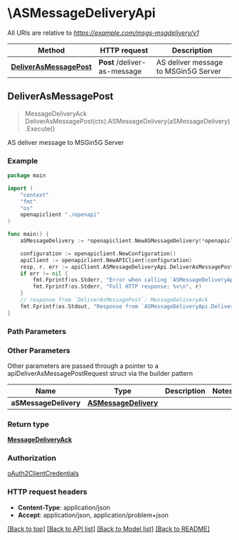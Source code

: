 # \ASMessageDeliveryApi

All URIs are relative to *https://example.com/msgs-msgdelivery/v1*

Method | HTTP request | Description
------------- | ------------- | -------------
[**DeliverAsMessagePost**](ASMessageDeliveryApi.md#DeliverAsMessagePost) | **Post** /deliver-as-message | AS deliver message to MSGin5G Server



## DeliverAsMessagePost

> MessageDeliveryAck DeliverAsMessagePost(ctx).ASMessageDelivery(aSMessageDelivery).Execute()

AS deliver message to MSGin5G Server

### Example

```go
package main

import (
    "context"
    "fmt"
    "os"
    openapiclient "./openapi"
)

func main() {
    aSMessageDelivery := *openapiclient.NewASMessageDelivery(*openapiclient.NewAddress(*openapiclient.NewAddressType(), "Addr_example"), *openapiclient.NewAddress(*openapiclient.NewAddressType(), "Addr_example"), "MsgId_example", false) // ASMessageDelivery | 

    configuration := openapiclient.NewConfiguration()
    apiClient := openapiclient.NewAPIClient(configuration)
    resp, r, err := apiClient.ASMessageDeliveryApi.DeliverAsMessagePost(context.Background()).ASMessageDelivery(aSMessageDelivery).Execute()
    if err != nil {
        fmt.Fprintf(os.Stderr, "Error when calling `ASMessageDeliveryApi.DeliverAsMessagePost``: %v\n", err)
        fmt.Fprintf(os.Stderr, "Full HTTP response: %v\n", r)
    }
    // response from `DeliverAsMessagePost`: MessageDeliveryAck
    fmt.Fprintf(os.Stdout, "Response from `ASMessageDeliveryApi.DeliverAsMessagePost`: %v\n", resp)
}
```

### Path Parameters



### Other Parameters

Other parameters are passed through a pointer to a apiDeliverAsMessagePostRequest struct via the builder pattern


Name | Type | Description  | Notes
------------- | ------------- | ------------- | -------------
 **aSMessageDelivery** | [**ASMessageDelivery**](ASMessageDelivery.md) |  | 

### Return type

[**MessageDeliveryAck**](MessageDeliveryAck.md)

### Authorization

[oAuth2ClientCredentials](../README.md#oAuth2ClientCredentials)

### HTTP request headers

- **Content-Type**: application/json
- **Accept**: application/json, application/problem+json

[[Back to top]](#) [[Back to API list]](../README.md#documentation-for-api-endpoints)
[[Back to Model list]](../README.md#documentation-for-models)
[[Back to README]](../README.md)

